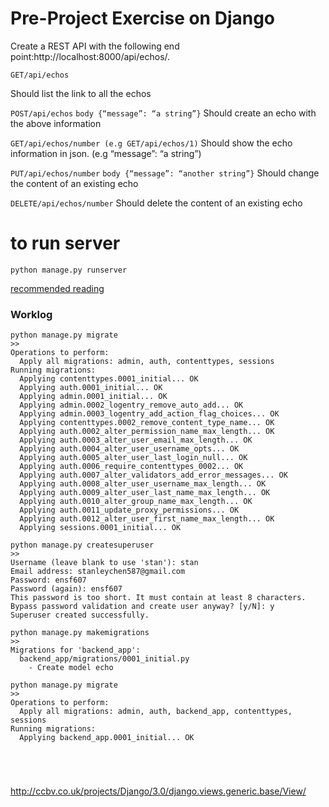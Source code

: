 # Pre-Project Exercise on Django
Create a REST API with the following end point:http://localhost:8000/api/echos/.

`GET/api/echos`

Should list the link to all the echos

`POST/api/echos`
`body {“message”: “a string”}`
Should create an echo with the above information

`GET/api/echos/number (e.g GET/api/echos/1)`
Should show the echo information in json. (e.g “message”: “a string”)

`PUT/api/echos/number`
`body {“message”: “another string”}`
Should change the content of an existing echo

`DELETE/api/echos/number`
Should delete the content of an existing echo


# to run server
```
python manage.py runserver
```


[recommended reading](https://medium.com/swlh/build-your-first-rest-api-with-django-rest-framework-e394e39a482c)


### Worklog

```
python manage.py migrate
>>
Operations to perform:
  Apply all migrations: admin, auth, contenttypes, sessions
Running migrations:
  Applying contenttypes.0001_initial... OK
  Applying auth.0001_initial... OK
  Applying admin.0001_initial... OK
  Applying admin.0002_logentry_remove_auto_add... OK
  Applying admin.0003_logentry_add_action_flag_choices... OK
  Applying contenttypes.0002_remove_content_type_name... OK
  Applying auth.0002_alter_permission_name_max_length... OK
  Applying auth.0003_alter_user_email_max_length... OK
  Applying auth.0004_alter_user_username_opts... OK
  Applying auth.0005_alter_user_last_login_null... OK
  Applying auth.0006_require_contenttypes_0002... OK
  Applying auth.0007_alter_validators_add_error_messages... OK
  Applying auth.0008_alter_user_username_max_length... OK
  Applying auth.0009_alter_user_last_name_max_length... OK
  Applying auth.0010_alter_group_name_max_length... OK
  Applying auth.0011_update_proxy_permissions... OK
  Applying auth.0012_alter_user_first_name_max_length... OK
  Applying sessions.0001_initial... OK

```

```
python manage.py createsuperuser
>>
Username (leave blank to use 'stan'): stan
Email address: stanleychen587@gmail.com
Password: ensf607
Password (again): ensf607
This password is too short. It must contain at least 8 characters.
Bypass password validation and create user anyway? [y/N]: y
Superuser created successfully.
```

```
python manage.py makemigrations
>>
Migrations for 'backend_app':
  backend_app/migrations/0001_initial.py
    - Create model echo

```


```
python manage.py migrate
>>
Operations to perform:
  Apply all migrations: admin, auth, backend_app, contenttypes, sessions
Running migrations:
  Applying backend_app.0001_initial... OK
```



```

```


```

```


```

```


```

```


http://ccbv.co.uk/projects/Django/3.0/django.views.generic.base/View/